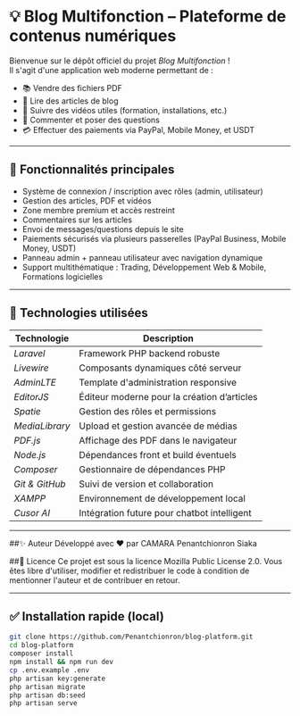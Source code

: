 # 💡 Blog Multifonction – Plateforme de contenus numériques

Bienvenue sur le dépôt officiel du projet *Blog Multifonction* !  
Il s'agit d'une application web moderne permettant de :

- 📚 Vendre des fichiers PDF
- 📰 Lire des articles de blog
- 🎥 Suivre des vidéos utiles (formation, installations, etc.)
- 💬 Commenter et poser des questions
- 💳 Effectuer des paiements via PayPal, Mobile Money, et USDT

---

## 🔧 Fonctionnalités principales

- Système de connexion / inscription avec rôles (admin, utilisateur)
- Gestion des articles, PDF et vidéos
- Zone membre premium et accès restreint
- Commentaires sur les articles
- Envoi de messages/questions depuis le site
- Paiements sécurisés via plusieurs passerelles (PayPal Business, Mobile Money, USDT)
- Panneau admin + panneau utilisateur avec navigation dynamique
- Support multithématique : Trading, Développement Web & Mobile, Formations logicielles

---

## 🚀 Technologies utilisées

| Technologie      | Description                                 |
|------------------|---------------------------------------------|
| *Laravel*      | Framework PHP backend robuste               |
| *Livewire*     | Composants dynamiques côté serveur          |
| *AdminLTE*     | Template d'administration responsive        |
| *EditorJS*     | Éditeur moderne pour la création d’articles |
| *Spatie*       | Gestion des rôles et permissions            |
| *MediaLibrary* | Upload et gestion avancée de médias         |
| *PDF.js*       | Affichage des PDF dans le navigateur        |
| *Node.js*      | Dépendances front et build éventuels        |
| *Composer*     | Gestionnaire de dépendances PHP             |
| *Git & GitHub* | Suivi de version et collaboration           |
| *XAMPP*        | Environnement de développement local        |
| *Cusor AI*     | Intégration future pour chatbot intelligent |

---

##✨ Auteur
Développé avec ❤ par CAMARA Penantchionron Siaka

##📜 Licence
Ce projet est sous la licence Mozilla Public License 2.0.
Vous êtes libre d'utiliser, modifier et redistribuer le code à condition de mentionner l'auteur et de contribuer en retour.

---
## ✅ Installation rapide (local)
```bash
git clone https://github.com/Penantchionron/blog-platform.git
cd blog-platform
composer install
npm install && npm run dev
cp .env.example .env
php artisan key:generate
php artisan migrate
php artisan db:seed
php artisan serve
